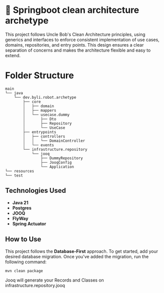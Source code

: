 # 🍃 Springboot clean architecture archetype

This project follows Uncle Bob's Clean Architecture principles, using generics and interfaces to enforce consistent
implementation of use cases, domains, repositories, and entry points. This design ensures a clear separation of concerns
and makes the architecture flexible and easy to extend.

# Folder Structure

```plaintext
main
└── java
    └── dev.byli.robot.archetype
        ├── core
        │   ├── domain
        │   ├── mappers
        │   └── usecase.dummy
        │       ├── Dto
        │       ├── Repository
        │       └── UseCase
        ├── entrypoints
        │   ├── controllers
        │   │   └── DomainController
        │   └── events
        └── infrastructure.repository
            └── jooq
                ├── DummyRepository
                ├── JooqConfig
                └── Application
└── resources
└── test
```

## Technologies Used

- **Java 21**
- **Postgres**
- **JOOQ**
- **FlyWay**
- **Spring Actuator**

## How to Use

This project follows the **Database-First** approach. To get started, add your desired database migration. Once you've
added the migration, run the following command:

`mvn clean package`

Jooq will generate your Records and Classes on infrastructure.repository.jooq

